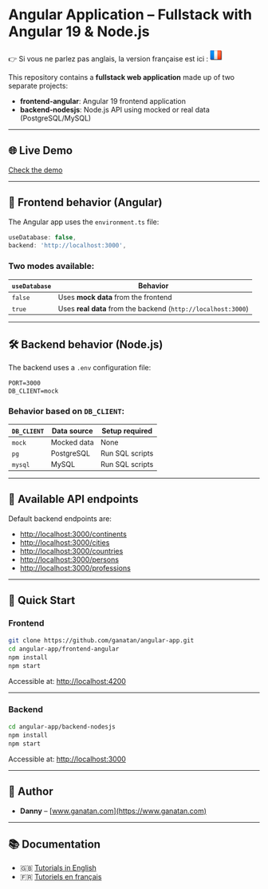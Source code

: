 # Angular Application – Fullstack with Angular 19 & Node.js  

👉 Si vous ne parlez pas anglais, la version française est ici : [![Français](./ui/version-fr.png)](./README.md)

This repository contains a **fullstack web application** made up of two separate projects:

- **frontend-angular**: Angular 19 frontend application  
- **backend-nodesjs**: Node.js API using mocked or real data (PostgreSQL/MySQL)

---

## 🌐 Live Demo  
[Check the demo](https://angular.ganatan.com)

---

## 🔧 Frontend behavior (Angular)

The Angular app uses the `environment.ts` file:

```ts
useDatabase: false,
backend: 'http://localhost:3000',
```

### Two modes available:

| `useDatabase` | Behavior                                  |
|---------------|-------------------------------------------|
| `false`       | Uses **mock data** from the frontend      |
| `true`        | Uses **real data** from the backend (`http://localhost:3000`) |

---

## 🛠️ Backend behavior (Node.js)

The backend uses a `.env` configuration file:

```env
PORT=3000
DB_CLIENT=mock
```

### Behavior based on `DB_CLIENT`:

| `DB_CLIENT` | Data source           | Setup required        |
|-------------|------------------------|------------------------|
| `mock`      | Mocked data            | None                   |
| `pg`        | PostgreSQL             | Run SQL scripts        |
| `mysql`     | MySQL                  | Run SQL scripts        |

---

## 🔗 Available API endpoints

Default backend endpoints are:

- [http://localhost:3000/continents](http://localhost:3000/continents)
- [http://localhost:3000/cities](http://localhost:3000/cities)
- [http://localhost:3000/countries](http://localhost:3000/countries)
- [http://localhost:3000/persons](http://localhost:3000/persons)
- [http://localhost:3000/professions](http://localhost:3000/professions)

---

## 🚀 Quick Start

### Frontend

```bash
git clone https://github.com/ganatan/angular-app.git
cd angular-app/frontend-angular
npm install
npm start
```

Accessible at: [http://localhost:4200](http://localhost:4200)

---

### Backend

```bash
cd angular-app/backend-nodesjs
npm install
npm start
```

Accessible at: [http://localhost:3000](http://localhost:3000)

---

## 👤 Author

- **Danny** – [www.ganatan.com](https://www.ganatan.com)

---

## 📚 Documentation

- 🇬🇧 [Tutorials in English](https://www.ganatan.com/tutorials/en)
- 🇫🇷 [Tutoriels en français](https://www.ganatan.com/tutorials)
